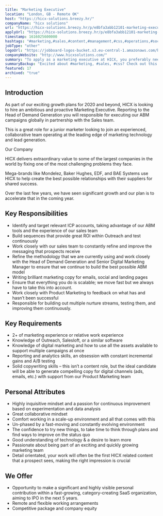 ```yaml
---
title: "Marketing Executive"
location: "London, GB - Remote OK"
host: "https://hicx-solutions.breezy.hr/"
companyName: "hicx solutions"
url: "https://hicx-solutions.breezy.hr/p/e8bfa3abb12101-marketing-executive"
applyUrl: "https://hicx-solutions.breezy.hr/p/e8bfa3abb12101-marketing-executive/apply"
timestamp: 1616025600000
hashtags: "#marketing,#sales,#content,#management,#css,#operations,#socialmedia,#analysis"
jobType: "other"
logoUrl: "https://jobboard-logos-bucket.s3.eu-central-1.amazonaws.com/hicx-solutions"
companyWebsite: "http://www.hicxsolutions.com/"
summary: "To apply as a marketing executive at HICX, you preferably need to identify and target relevant ICP accounts, taking advantage of our ABM tools and the experience of our sales team."
summaryBackup: "Excited about #marketing, #sales, #css? Check out this job post!"
featured: 17
archived: "true"
---
```


## Introduction

As part of our exciting growth plans for 2020 and beyond, HICX is looking to hire an ambitious and proactive Marketing Executive. Reporting to the Head of Demand Generation you will responsible for executing our ABM campaigns globally in partnership with the Sales team.

This is a great role for a junior marketer looking to join an experienced, collaborative team operating at the leading edge of marketing technology and lead generation.

Our Company

HICX delivers extraordinary value to some of the largest companies in the world by fixing one of the most challenging problems they face.

Mega-brands like Mondelez, Baker Hughes, EDF, and BAE Systems use HICX to help create the best possible relationships with their suppliers for shared success.

Over the last few years, we have seen significant growth and our plan is to accelerate that in the coming year.

## Key Responsibilities

*   Identify and target relevant ICP accounts, taking advantage of our ABM tools and the experience of our sales team
*   Build sequences that provide great ROI within Outreach and test continuously
*   Work closely with our sales team to constantly refine and improve the messaging that prospects receive
*   Refine the methodology that we are currently using and work closely with the Head of Demand Generation and Senior Digital Marketing Manager to ensure that we continue to build the best possible ABM model
*   Writing brilliant marketing copy for emails, social and landing pages
*   Ensure that everything you do is scalable; we move fast but we always have to take this into account.
*   Work closely with Product Marketing to feedback on what has and hasn’t been successful
*   Responsible for building out multiple nurture streams, testing them, and improving them continuously.

## Key Requirements

*   2+ of marketing experience or relative work experience
*   Knowledge of Outreach, Salesloft, or a similar software
*   Knowledge of digital marketing and how to use all the assets available to support multiple campaigns at once
*   Reporting and analytics skills, an obsession with constant incremental gains and A/B testing
*   Solid copywriting skills – this isn’t a content role, but the ideal candidate will be able to generate compelling copy for digital channels (ads, emails, etc.) with support from our Product Marketing team

## Personal Attributes

*   Highly inquisitive mindset and a passion for continuous improvement based on experimentation and data analysis
*   Great collaborative mindset
*   Comfort working in a scale-up environment and all that comes with this
*   Un-phased by a fast-moving and constantly evolving environment
*   The confidence to try new things, to take time to think through plans and find ways to improve on the status quo
*   Good understanding of technology & a desire to learn more
*   Passionate about being part of an exciting and quickly growing marketing team
*   Detail orientated, your work will often be the first HICX related content that a prospect sees, making the right impression is crucial

## We Offer

*   Opportunity to make a significant and highly visible personal contribution within a fast-growing, category-creating SaaS organization, aiming to IPO in the next 5 years.
*   Remote and flexible working arrangements
*   Competitive package and company equity

